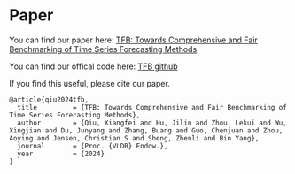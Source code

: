 # Paper

You can find our paper here: [TFB: Towards Comprehensive and Fair Benchmarking of Time Series Forecasting Methods ](https://arxiv.org/abs/2403.20150)



You can find our offical code here: [TFB github](https://github.com/decisionintelligence/TFB)



If you find this useful, please cite our paper.

```
@article{qiu2024tfb,
  title         = {TFB: Towards Comprehensive and Fair Benchmarking of Time Series Forecasting Methods},
  author        = {Qiu, Xiangfei and Hu, Jilin and Zhou, Lekui and Wu, Xingjian and Du, Junyang and Zhang, Buang and Guo, Chenjuan and Zhou, Aoying and Jensen, Christian S and Sheng, Zhenli and Bin Yang},
  journal       = {Proc. {VLDB} Endow.},
  year          = {2024}
}
```

